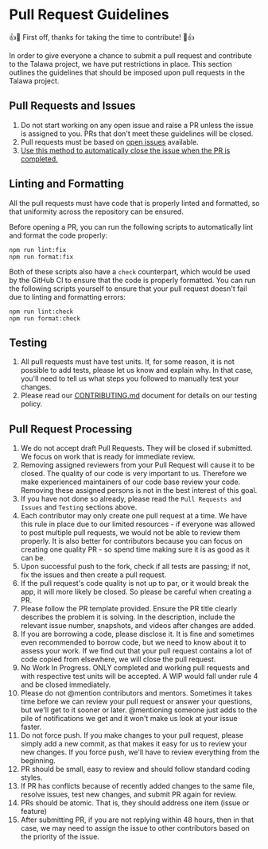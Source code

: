 # Pull Request Guidelines

:+1::tada: First off, thanks for taking the time to contribute! :tada::+1:

In order to give everyone a chance to submit a pull request and contribute to the Talawa project, we have put restrictions in place. This section outlines the guidelines that should be imposed upon pull requests in the Talawa project.

## Pull Requests and Issues

1. Do not start working on any open issue and raise a PR unless the issue is assigned to you. PRs that don't meet these guidelines will be closed.
1. Pull requests must be based on [open issues](https://github.com/PalisadoesFoundation/talawa-admin/issues) available.
1. [Use this method to automatically close the issue when the PR is completed.](https://docs.github.com/en/github/managing-your-work-on-github/linking-a-pull-request-to-an-issue)

## Linting and Formatting

All the pull requests must have code that is properly linted and formatted, so that uniformity across the repository can be ensured.

Before opening a PR, you can run the following scripts to automatically lint and format the code properly:

```
npm run lint:fix
npm run format:fix
```

Both of these scripts also have a `check` counterpart, which would be used by the GitHub CI to ensure that the code is properly formatted.
You can run the following scripts yourself to ensure that your pull request doesn't fail due to linting and formatting errors:

```
npm run lint:check
npm run format:check
```

## Testing

1. All pull requests must have test units. If, for some reason, it is not possible to add tests, please let us know and explain why. In that case, you'll need to tell us what steps you followed to manually test your changes.
1. Please read our [CONTRIBUTING.md](CONTRIBUTING.md) document for details on our testing policy.

## Pull Request Processing

1. We do not accept draft Pull Requests. They will be closed if submitted. We focus on work that is ready for immediate review.
1. Removing assigned reviewers from your Pull Request will cause it to be closed. The quality of our code is very important to us. Therefore we make experienced maintainers of our code base review your code. Removing these assigned persons is not in the best interest of this goal.
1. If you have not done so already, please read the `Pull Requests and Issues` and `Testing` sections above.
1. Each contributor may only create one pull request at a time. We have this rule in place due to our limited resources - if everyone was allowed to post multiple pull requests, we would not be able to review them properly. It is also better for contributors because you can focus on creating one quality PR - so spend time making sure it is as good as it can be.
1. Upon successful push to the fork, check if all tests are passing; if not, fix the issues and then create a pull request.
1. If the pull request's code quality is not up to par, or it would break the app, it will more likely be closed. So please be careful when creating a PR.
1. Please follow the PR template provided. Ensure the PR title clearly describes the problem it is solving. In the description, include the relevant issue number, snapshots, and videos after changes are added.
1. If you are borrowing a code, please disclose it. It is fine and sometimes even recommended to borrow code, but we need to know about it to assess your work. If we find out that your pull request contains a lot of code copied from elsewhere, we will close the pull request.
1. No Work In Progress. ONLY completed and working pull requests and with respective test units will be accepted. A WIP would fall under rule 4 and be closed immediately.
1. Please do not @mention contributors and mentors. Sometimes it takes time before we can review your pull request or answer your questions, but we'll get to it sooner or later. @mentioning someone just adds to the pile of notifications we get and it won't make us look at your issue faster.
1. Do not force push. If you make changes to your pull request, please simply add a new commit, as that makes it easy for us to review your new changes. If you force push, we'll have to review everything from the beginning.
1. PR should be small, easy to review and should follow standard coding styles.
1. If PR has conflicts because of recently added changes to the same file, resolve issues, test new changes, and submit PR again for review.
1. PRs should be atomic. That is, they should address one item (issue or feature)
1. After submitting PR, if you are not replying within 48 hours, then in that case, we may need to assign the issue to other contributors based on the priority of the issue.
